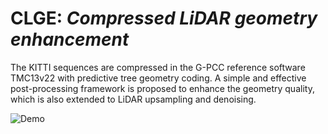# CLGE: *Compressed LiDAR  geometry enhancement*

The KITTI sequences are compressed in the G-PCC reference software TMC13v22 with predictive tree geometry coding. A simple and effective post-processing framework is proposed to enhance the geometry quality, which is also extended to LiDAR upsampling and denoising.

![Demo](https://github.com/sz3623/CLGE/blob/main/Demo.gif)


